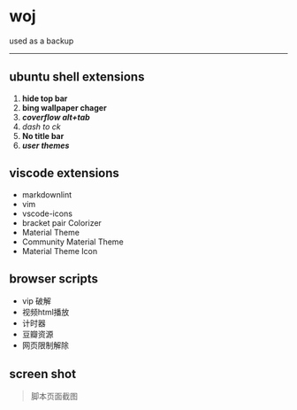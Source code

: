 # woj

used as a backup

***

## ubuntu shell extensions  

1. **hide top bar**
2. **bing wallpaper chager**
3. ***coverflow alt+tab***
4. *dash to ck*
5. **No title bar**
6. ***user themes***  

## viscode extensions

+ markdownlint  
+ vim
+ vscode-icons
+ bracket pair Colorizer
+ Material Theme
+ Community Material Theme
+ Material Theme Icon

## browser scripts

+ vip 破解
+ 视频html播放
+ 计时器
+ 豆瓣资源
+ 网页限制解除

## screen shot

> 脚本页面截图
